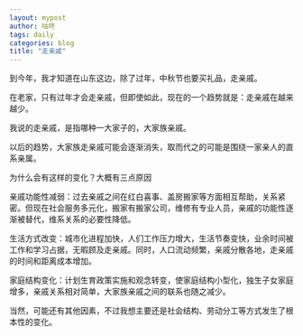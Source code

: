 ```yaml
---
layout: mypost
author: 咕咚
tags: daily
categories: blog
title: "走亲戚"
---
```


到今年，我才知道在山东这边，除了过年，中秋节也要买礼品，走亲戚。

在老家，只有过年才会走亲戚，但即使如此，现在的一个趋势就是：走亲戚在越来越少。

我说的走亲戚，是指哪种一大家子的，大家族亲戚。

以后的趋势，大家族走亲戚可能会逐渐消失，取而代之的可能是围绕一家亲人的直系亲属。

为什么会有这样的变化？大概有三点原因

亲戚功能性减弱：过去亲戚之间在红白喜事、盖房搬家等方面相互帮助，关系紧密。但现在社会服务多元化，搬家有搬家公司，维修有专业人员，亲戚的功能性逐渐被替代，维系关系的必要性降低。

生活方式改变：城市化进程加快，人们工作压力增大，生活节奏变快，业余时间被工作和学习占据，无暇顾及走亲戚。同时，人口流动频繁，亲戚分散各地，走亲戚的时间和距离成本增加。

家庭结构变化：计划生育政策实施和观念转变，使家庭结构小型化，独生子女家庭增多，亲戚关系相对简单，大家族亲戚之间的联系也随之减少。

当然，可能还有其他因素，不过我想主要还是社会结构、劳动分工等方式发生了根本性的变化。